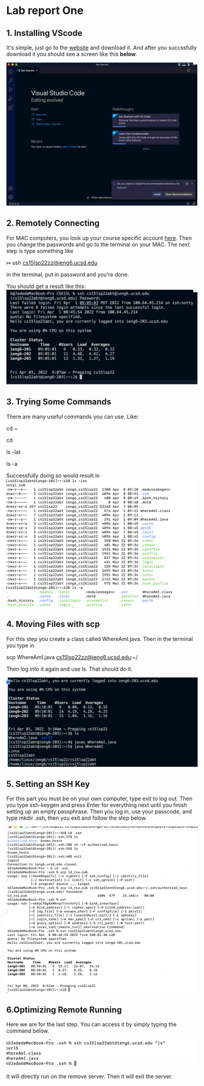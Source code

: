 # Lab report One 
## 1. Installing VScode

It's simple, just go to the [website](https://code.visualstudio.com/) and download it. And after you succssfully download it you should see a screen like this **below**.

![image](Screenshot1.png)

## 2. Remotely Connecting
For MAC computers, you look up your course specific account [here](https://sdacs.ucsd.edu/~icc/index.php). Then you change the passwords and go to the terminal on your MAC. The next step is type something like 

⤇ ssh cs15lsp22zz@ieng6.ucsd.edu

in the terminal, put in password and you're done. 

You should get a result like this:
![image](Screenshot2.png)

## 3. Trying Some Commands
There are many useful commands you can use. Like:

cd ~

cd

ls -lat

ls -a

Successfully doing so would result in ![this](Screenshot3.png)



## 4. Moving Files with scp
For this step you create a class called WhereAmI.java. Then in the terminal you type in

scp WhereAmI.java cs15lsp22zz@ieng6.ucsd.edu:~/

Then log into it again and use ls. That should do it. 

![image](Screenshot4.png)

## 5. Setting an SSH Key
For this part you must be on your own computer, type exit to log out. Then you type ssh-keygen and press Enter for everything next until you finish setting up an empty passphrase. Then you log in, use your passcode, and type mkdir .ssh, then you exit and follow the step below.

![image](Screenshot5.png)

## 6.Optimizing Remote Running
Here we are for the last step. You can access it by simply typing the command below. 

![image](Screenshot6.png)

It will directly run on the remove server. Then it will exit the server.

